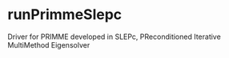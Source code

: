 runPrimmeSlepc
==============

Driver for PRIMME developed in SLEPc, PReconditioned Iterative MultiMethod Eigensolver
